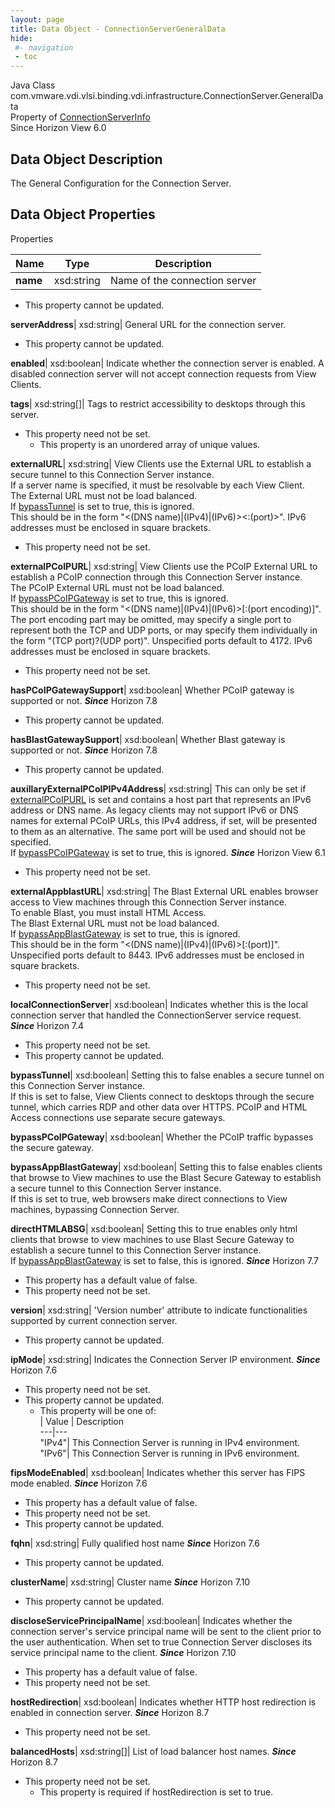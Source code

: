 ```yaml
---
layout: page
title: Data Object - ConnectionServerGeneralData
hide:
 #- navigation
 - toc
---
```






Java Class
    com.vmware.vdi.vlsi.binding.vdi.infrastructure.ConnectionServer.GeneralData  
Property of
     [ConnectionServerInfo](vdi.infrastructure.ConnectionServer.ConnectionServerInfo.md#field_detail)  
Since 
    Horizon View 6.0

## Data Object Description 

The General Configuration for the Connection Server. 

## Data Object Properties

Properties

Name |  Type |  Description   
---|---|---  
**name**|  xsd:string|  Name of the connection server   


* This property cannot be updated.

  
**serverAddress**|  xsd:string|  General URL for the connection server.   


* This property cannot be updated.

  
**enabled**|  xsd:boolean|  Indicate whether the connection server is enabled. A disabled connection server will not accept connection requests from View Clients.   
  
**tags**|  xsd:string[]|  Tags to restrict accessibility to desktops through this server.   


* This property need not be set.
  * This property is an unordered array of unique values.

  
**externalURL**|  xsd:string|  View Clients use the External URL to establish a secure tunnel to this Connection Server instance.   
If a server name is specified, it must be resolvable by each View Client.   
The External URL must not be load balanced.   
If [bypassTunnel](vdi.infrastructure.ConnectionServer.GeneralData.md#bypassTunnel) is set to true, this is ignored.   
This should be in the form "<(DNS name)|(IPv4)|(IPv6)><:(port)>". IPv6 addresses must be enclosed in square brackets.   


* This property need not be set.

  
**externalPCoIPURL**|  xsd:string|  View Clients use the PCoIP External URL to establish a PCoIP connection through this Connection Server instance.   
The PCoIP External URL must not be load balanced.   
If [bypassPCoIPGateway](vdi.infrastructure.ConnectionServer.GeneralData.md#bypassPCoIPGateway) is set to true, this is ignored.  
This should be in the form "<(DNS name)|(IPv4)|(IPv6)>[:(port encoding)]". The port encoding part may be omitted, may specify a single port to represent both the TCP and UDP ports, or may specify them individually in the form "(TCP port)?(UDP port)". Unspecified ports default to 4172. IPv6 addresses must be enclosed in square brackets.   


* This property need not be set.

  
**hasPCoIPGatewaySupport**|  xsd:boolean|  Whether PCoIP gateway is supported or not.  **_Since_** Horizon 7.8  


* This property cannot be updated.

  
**hasBlastGatewaySupport**|  xsd:boolean|  Whether Blast gateway is supported or not.  **_Since_** Horizon 7.8  


* This property cannot be updated.

  
**auxillaryExternalPCoIPIPv4Address**|  xsd:string|  This can only be set if [externalPCoIPURL](vdi.infrastructure.ConnectionServer.GeneralData.md#externalPCoIPURL) is set and contains a host part that represents an IPv6 address or DNS name. As legacy clients may not support IPv6 or DNS names for external PCoIP URLs, this IPv4 address, if set, will be presented to them as an alternative. The same port will be used and should not be specified.   
If [bypassPCoIPGateway](vdi.infrastructure.ConnectionServer.GeneralData.md#bypassPCoIPGateway) is set to true, this is ignored.  **_Since_** Horizon View 6.1  


* This property need not be set.

  
**externalAppblastURL**|  xsd:string|  The Blast External URL enables browser access to View machines through this Connection Server instance.   
To enable Blast, you must install HTML Access.   
The Blast External URL must not be load balanced.   
If [bypassAppBlastGateway](vdi.infrastructure.ConnectionServer.GeneralData.md#bypassAppBlastGateway) is set to true, this is ignored.   
This should be in the form "<(DNS name)|(IPv4)|(IPv6)>[:(port)]". Unspecified ports default to 8443. IPv6 addresses must be enclosed in square brackets.   


* This property need not be set.

  
**localConnectionServer**|  xsd:boolean|  Indicates whether this is the local connection server that handled the ConnectionServer service request.  **_Since_** Horizon 7.4  


* This property need not be set.
* This property cannot be updated.

  
**bypassTunnel**|  xsd:boolean|  Setting this to false enables a secure tunnel on this Connection Server instance.   
If this is set to false, View Clients connect to desktops through the secure tunnel, which carries RDP and other data over HTTPS. PCoIP and HTML Access connections use separate secure gateways.   
  
**bypassPCoIPGateway**|  xsd:boolean|  Whether the PCoIP traffic bypasses the secure gateway.   
  
**bypassAppBlastGateway**|  xsd:boolean|  Setting this to false enables clients that browse to View machines to use the Blast Secure Gateway to establish a secure tunnel to this Connection Server instance.   
If this is set to true, web browsers make direct connections to View machines, bypassing Connection Server.   
  
  
**directHTMLABSG**|  xsd:boolean|  Setting this to true enables only html clients that browse to view machines to use Blast Secure Gateway to establish a secure tunnel to this Connection Server instance.  
If [bypassAppBlastGateway](vdi.infrastructure.ConnectionServer.GeneralData.md#bypassAppBlastGateway) is set to false, this is ignored.  **_Since_** Horizon 7.7  


  * This property has a default value of false.
* This property need not be set.

  
**version**|  xsd:string|  'Version number' attribute to indicate functionalities supported by current connection server.   


* This property cannot be updated.

  
**ipMode**|  xsd:string|  Indicates the Connection Server IP environment.  **_Since_** Horizon 7.6  


* This property need not be set.
* This property cannot be updated.
  * This property will be one of:  
|  Value |  Description   
---|---  
"IPv4"| This Connection Server is running in IPv4 environment.  
"IPv6"| This Connection Server is running in IPv6 environment.  

  
**fipsModeEnabled**|  xsd:boolean|  Indicates whether this server has FIPS mode enabled.  **_Since_** Horizon 7.6  


  * This property has a default value of false.
* This property need not be set.
* This property cannot be updated.

  
**fqhn**|  xsd:string|  Fully qualified host name  **_Since_** Horizon 7.6  


* This property cannot be updated.

  
**clusterName**|  xsd:string|  Cluster name  **_Since_** Horizon 7.10  


* This property cannot be updated.

  
**discloseServicePrincipalName**|  xsd:boolean|  Indicates whether the connection server's service principal name will be sent to the client prior to the user authentication. When set to true Connection Server discloses its service principal name to the client.  **_Since_** Horizon 7.10  


  * This property has a default value of false.
* This property need not be set.

  
**hostRedirection**|  xsd:boolean|  Indicates whether HTTP host redirection is enabled in connection server.  **_Since_** Horizon 8.7  


* This property need not be set.

  
**balancedHosts**|  xsd:string[]|  List of load balancer host names.  **_Since_** Horizon 8.7  


* This property need not be set.
  * This property is required if hostRedirection is set to true.

  
  
  
  
  
  


